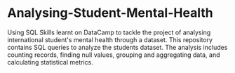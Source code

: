 # Analysing-Student-Mental-Health

Using SQL Skills learnt on DataCamp to tackle the project of analysing international student's mental health through a dataset. This repository contains SQL queries to analyze the students dataset. The analysis includes counting records, finding null values, grouping and aggregating data, and calculating statistical metrics.
